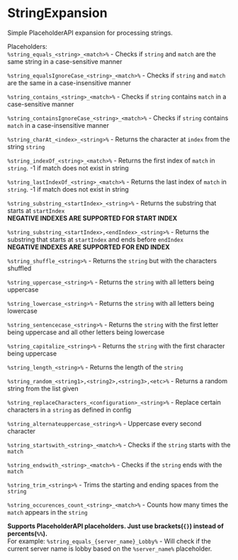 # StringExpansion
Simple PlaceholderAPI expansion for processing strings.

Placeholders:  
  `%string_equals_<string>_<match>%` - Checks if `string` and `match` are the same string in a case-sensitive manner  
  
  `%string_equalsIgnoreCase_<string>_<match>%` - Checks if `string` and `match` are the same in a case-insensitive manner  
  
  `%string_contains_<string>_<match>%` - Checks if `string` contains `match` in a case-sensitive manner  
  
  `%string_containsIgnoreCase_<string>_<match>%` - Checks if `string` contains `match` in a case-insensitive manner  

  `%string_charAt_<index>_<string>%` - Returns the character at `index` from the string `string`  

  `%string_indexOf_<string>_<match>%` - Returns the first index of `match` in `string`. -1 if match does not exist in string  

  `%string_lastIndexOf_<string>_<match>%` - Returns the last index of `match` in `string`. -1 if match does not exist in string  

  `%string_substring_<startIndex>_<string>%` - Returns the substring that starts at `startIndex`  
  **NEGATIVE INDEXES ARE SUPPORTED FOR START INDEX**

  `%string_substring_<startIndex>,<endIndex>_<string>%` - Returns the substring that starts at `startIndex` and ends before `endIndex`  
  **NEGATIVE INDEXES ARE SUPPORTED FOR END INDEX**  
  
  `%string_shuffle_<string>%` - Returns the `string` but with the characters shuffled  
  
  `%string_uppercase_<string>%` - Returns the `string` with all letters being uppercase  
  
  `%string_lowercase_<string>%` - Returns the `string` with all letters being lowercase  

  `%string_sentencecase_<string>%` - Returns the `string` with the first letter being uppercase and all other letters being lowercase 

  `%string_capitalize_<string>%` - Returns the `string` with the first character being uppercase

  `%string_length_<string>%` - Returns the length of the `string`  
  
  `%string_random_<string1>,<string2>,<string3>,<etc>%` - Returns a random string from the list given  

  `%string_replaceCharacters_<configuration>_<string>%` - Replace certain characters in a `string` as defined in config
  
  `%string_alternateuppercase_<string>%` - Uppercase every second character

  `%string_startswith_<string>_<match>%` - Checks if the `string` starts with the `match`

  `%string_endswith_<string>_<match>%` - Checks if the `string` ends with the `match`

  `%string_trim_<string>%` - Trims the starting and ending spaces from the `string`

  `%string_occurences_count_<string>_<match>%` - Counts how many times the `match` appears in the `string`
  
  
  
  **Supports PlaceholderAPI placeholders. Just use brackets(`{}`) instead of percents(`%%`).**  
  For example: `%string_equals_{server_name}_Lobby%` - Will check if the current server name is lobby based on the `%server_name%` placeholder.
